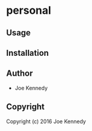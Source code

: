 # personal



## Usage

## Installation

## Author

* Joe Kennedy

## Copyright

Copyright (c) 2016 Joe Kennedy

